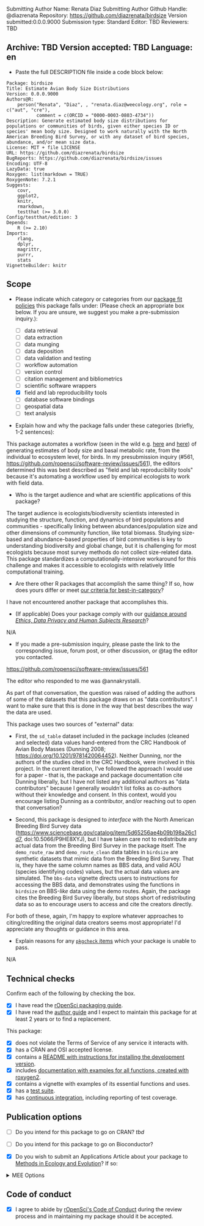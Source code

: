 <!---
Below, please enter values for (1) submitting author GitHub handle (replacing "@github_handle@); and (2) Repository URL (replacing "https://repourl"). Values for additional package authors may also be specified, replacing "@github_handle1", "@github_handle2" - delete these if not needed. DO NOT DELETE HTML SYMBOLS (everything between "<!" and ">"). Replace only "@github_handle" and "https://repourl". This comment may be deleted once it has been read and understood.
--->

Submitting Author Name: Renata Diaz
Submitting Author Github Handle: <!--author1-->@diazrenata<!--end-author1-->
Repository:  <!--repourl-->https://github.com/diazrenata/birdsize<!--end-repourl-->
Version submitted:0.0.0.9000
Submission type: <!--submission-type-->Standard<!--end-submission-type-->
Editor: <!--editor--> TBD <!--end-editor-->
Reviewers: <!--reviewers-list--> TBD <!--end-reviewers-list-->
<!--due-dates-list--><!--end-due-dates-list-->
Archive: TBD
Version accepted: TBD
Language: <!--language-->en<!--end-language-->
---



-   Paste the full DESCRIPTION file inside a code block below:

```
Package: birdsize
Title: Estimate Avian Body Size Distributions
Version: 0.0.0.9000
Authors@R: 
    person("Renata", "Diaz", , "renata.diaz@weecology.org", role = c("aut", "cre"),
           comment = c(ORCID = "0000-0003-0803-4734"))
Description: Generate estimated body size distributions for populations or communities of birds, given either species ID or species' mean body size. Designed to work naturally with the North American Breeding Bird Survey, or with any dataset of bird species, abundance, and/or mean size data.   
License: MIT + file LICENSE
URL: https://github.com/diazrenata/birdsize
BugReports: https://github.com/diazrenata/birdsize/issues
Encoding: UTF-8
LazyData: true
Roxygen: list(markdown = TRUE)
RoxygenNote: 7.2.1
Suggests: 
    covr,
    ggplot2,
    knitr,
    rmarkdown,
    testthat (>= 3.0.0)
Config/testthat/edition: 3
Depends: 
    R (>= 2.10)
Imports: 
    rlang,
    dplyr,
    magrittr,
    purrr,
    stats
VignetteBuilder: knitr

```


## Scope

- Please indicate which category or categories from our [package fit policies](https://ropensci.github.io/dev_guide/policies.html#package-categories) this package falls under: (Please check an appropriate box below. If you are unsure, we suggest you make a pre-submission inquiry.):

	- [ ] data retrieval
	- [ ] data extraction
	- [ ] data munging
	- [ ] data deposition
    - [ ] data validation and testing
	- [ ] workflow automation
	- [ ] version control
	- [ ] citation management and bibliometrics
	- [ ] scientific software wrappers
	- [x] field and lab reproducibility tools
	- [ ] database software bindings
	- [ ] geospatial data
	- [ ] text analysis

- Explain how and why the package falls under these categories (briefly, 1-2 sentences):


This package automates a workflow (seen in the wild e.g. [here](https://doi.org/10.1111/j.1466-8238.2010.00576.x) and [here](https://doi.org/10.1101/2022.11.08.515659)) of generating estimates of body size and basal metabolic rate, from the individual to ecosystem level, for birds. In my presubmission inquiry (#561, https://github.com/ropensci/software-review/issues/561), the editors determined this was best described as "field and lab reproducibility tools" because it's automating a workflow used by empirical ecologists to work with field data. 

-   Who is the target audience and what are scientific applications of this package?

The target audience is ecologists/biodiversity scientists interested in studying the structure, function, and dynamics of bird populations and communities - specifically linking between abundances/population size and other dimensions of community function, like total biomass. Studying size-based and abundance-based properties of bird communities is key to understanding biodiversity and global change, but it is challenging for most ecologists because most survey methods do not collect size-related data. This package standardizes a computationally-intensive workaround for this challenge and makes it accessible to ecologists with relatively little computational training.

-   Are there other R packages that accomplish the same thing? If so, how does yours differ or meet [our criteria for best-in-category](https://ropensci.github.io/dev_guide/policies.html#overlap)?

I have not encountered another package that accomplishes this.

-   (If applicable) Does your package comply with our [guidance around _Ethics, Data Privacy and Human Subjects Research_](https://devguide.ropensci.org/policies.html#ethics-data-privacy-and-human-subjects-research)?

N/A

-   If you made a pre-submission inquiry, please paste the link to the corresponding issue, forum post, or other discussion, or @tag the editor you contacted.

https://github.com/ropensci/software-review/issues/561

The editor who responded to me was @annakrystalli.

As part of that conversation, the question was raised of adding the authors of some of the datasets that this package draws on as "data contributors". I want to make sure that this is done in the way that best describes the way the data are used.

This package uses two sources of "external" data:

- First, the `sd_table` dataset included in the package includes (cleaned and selected) data values hand-entered from the CRC Handbook of Avian Body Masses (Dunning 2008; https://doi.org/10.1201/9781420064452). Neither Dunning, nor the authors of the studies cited in the CRC Handbook, were involved in this project. In the current iteration, I've followed the approach I would use for a paper - that is, the package and package documentation cite Dunning liberally, but I have not listed any additional authors as "data contributors"  because I generally wouldn't list folks as co-authors without their knowledge and consent. In this context, would you encourage listing Dunning as a contributor, and/or reaching out to open that conversation?

- Second, this package is designed to _interface_ with the North American Breeding Bird Survey data (https://www.sciencebase.gov/catalog/item/5d65256ae4b09b198a26c1d7, doi:10.5066/P9HE8XYJ), but I have taken care not to redistribute any actual data from the Breeding Bird Survey in the package itself. The `demo_route_raw` and `demo_route_clean` data tables in `birdsize` are synthetic datasets that mimic data from the Breeding Bird Survey. That is, they have the same column names as BBS data, and valid AOU (species identifying codes) values, but the actual data values are simulated. The `bbs-data` vignette directs users to instructions for accessing the BBS data, and demonstrates using the functions in `birdsize` on BBS-*like* data using the demo routes. Again, the package cites the Breeding Bird Survey liberally, but stops short of redistributing data so as to encourage users to access and cite the creators directly.

For both of these, again, I'm happy to explore whatever approaches to citing/crediting the original data creators seems most appropriate! I'd appreciate any thoughts or guidance in this area. 


-   Explain reasons for any [`pkgcheck` items](https://docs.ropensci.org/pkgcheck/) which your package is unable to pass.

N/A

## Technical checks

Confirm each of the following by checking the box.

- [x] I have read the [rOpenSci packaging guide](https://devguide.ropensci.org/building.html).
- [x] I have read the [author guide](https://devdevguide.netlify.app/authors-guide.html) and I expect to maintain this package for at least 2 years or to find a replacement.

This package:

- [x] does not violate the Terms of Service of any service it interacts with.
- [x] has a CRAN and OSI accepted license.
- [x] contains a [README with instructions for installing the development version](https://ropensci.github.io/dev_guide/building.html#readme).
- [x] includes [documentation with examples for all functions, created with roxygen2](https://ropensci.github.io/dev_guide/building.html#documentation).
- [x] contains a vignette with examples of its essential functions and uses.
- [x] has a [test suite](https://ropensci.github.io/dev_guide/building.html#testing).
- [x] has [continuous integration](https://ropensci.github.io/dev_guide/ci.html), including reporting of test coverage.

## Publication options

- [ ] Do you intend for this package to go on CRAN? *tbd*
- [ ] Do you intend for this package to go on Bioconductor?

- [X] Do you wish to submit an Applications Article about your package to [Methods in Ecology and Evolution](http://besjournals.onlinelibrary.wiley.com/hub/journal/10.1111/(ISSN)2041-210X/)? If so:

<details>
<summary>MEE Options</summary>

- [x] The package is novel and will be of interest to the broad readership of the journal.
- [x] The manuscript describing the package is no longer than 3000 words.
- [x] You intend to archive the code for the package in a long-term repository which meets the requirements of the journal (see [MEE's Policy on Publishing Code](http://besjournals.onlinelibrary.wiley.com/hub/journal/10.1111/(ISSN)2041-210X/journal-resources/policy-on-publishing-code.html))
- (*Scope: Do consider MEE's [Aims and Scope](http://besjournals.onlinelibrary.wiley.com/hub/journal/10.1111/(ISSN)2041-210X/aims-and-scope/read-full-aims-and-scope.html) for your manuscript. We make no guarantee that your manuscript will be within MEE scope.*)
- (*Although not required, we strongly recommend having a full manuscript prepared when you submit here.*)
- (*Please do not submit your package separately to Methods in Ecology and Evolution*)

</details>

## Code of conduct

- [x] I agree to abide by [rOpenSci's Code of Conduct](https://ropensci.org/code-of-conduct/) during the review process and in maintaining my package should it be accepted.
